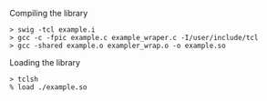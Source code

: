 Compiling the library

```
> swig -tcl example.i
> gcc -c -fpic example.c example_wraper.c -I/user/include/tcl
> gcc -shared example.o exampler_wrap.o -o example.so
```

Loading the library

```
> tclsh
% load ./example.so
```
